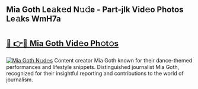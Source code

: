 ## Mia Goth Le𝚊k𝚎d N𝚞𝚍e - Part-jlk Vid𝚎o Photos Le𝚊ks WmH7a

# <h2><a href="http://fbcbi7u.evod.top/?m=Mia+Goth">🔗 👉🔴 Mia Goth Vid𝚎o Ph𝚘t𝚘s</a></h2>

[![Mia Goth N𝚞d𝚎s](https://i.imgur.com/8V9OHl7.gif)](http://fbcbi7u.evod.top/?m=Mia+Goth)
Content creator Mia Goth known for their dance-themed performances and lifestyle snippets. Distinguished journalist Mia Goth, recognized for their insightful reporting and contributions to the world of journalism. 
